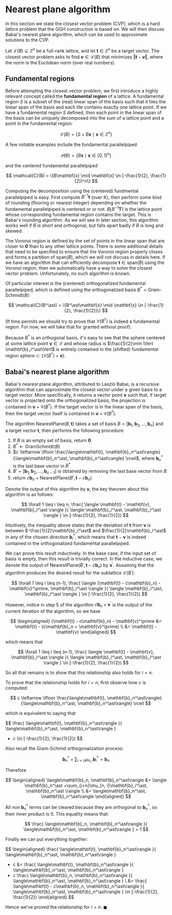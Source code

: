 # Nearest plane algorithm
In this section we state the closest vector problem (CVP), which is a hard lattice problem that the GGH construction is based on. We will then discuss Babai's nearest plane algorithm, which can be used to approximate solutions to the CVP.

Let $\mathcal{L}(B) \subseteq \mathbb{Z}^n$ be a full-rank lattice, and let $\mathbf{t} \in \mathbb{Z}^n$ be a target vector. The closest vector problem asks to find $\mathbf{v} \in \mathcal{L}(B)$ that minimizes $\Vert \mathbf{t} - \mathbf{v} \Vert$, where the norm is the Euclidean norm (over real numbers).

## Fundamental regions
Before attempting the closest vector problem, we first introduce a highly relevant concept called the **fundamental region** of a lattice. A fundamental region $S$ is a subset of the (real) linear span of the basis such that it tiles the linear span of the basis and each tile contains exactly one lattice point. If we have a fundamental region $S$ defined, then each point in the linear span of the basis can be uniquely decomposed into the sum of a lattice point and a point in the fundamental region:

$$
\mathcal{L}(B) = \{S + B\mathbf{x} \mid \mathbf{x} \in \mathbb{Z}^n\}
$$

A few notable examples include the fundamental parallelpiped 

$$
\mathcal{P}(B) = \{B\mathbf{x} \mid \mathbf{x} \in [0, 1)^n\}
$$

and the centered fundamental parallelpiped

$$
\mathcal{C}(B) = \{B\mathbf{x} \mid \mathbf{x} \in [-\frac{1}{2}, \frac{1}{2})^n\}
$$

Computing the decomposition using the (centered) fundmental parallelpiped is easy. First compute $B^{-1}\mathbf{t}$ (over $\mathbb{R}$), then perform some kind of rounding (flooring or nearest integer) depending on whether the fundamental parallelpiped is centered or or not. $B\lfloor B^{-1}\mathbf{T} \rceil$ is the lattice point whose corresponding fundamental region contains the target. This is Babai's rounding algorithm. As we will see in later section, this algorithm works well if $B$ is short and orthogonal, but falls apart badly if $B$ is long and skewed.

The Voronoi region is defined by the set of points in the linear span that are closer to $\mathbf{0}$ than to any other lattice points. There is some additional details that need to be specified to ensure that the Voronoi region properly closes and forms a partition of $\text{span}(B)$, which we will not discuss in details here. If we have an algorithm that can efficiently decompose $\mathbf{t} \in \text{span}(B)$ using the Voronoi region, then we automatically have a way to solve the closest vector problem. Unfortunately, no such algorithm is known.

Of particular interest is the (centered) orthogonalized fundamental parallelpiped, which is defined using the orthogonalized basis $B^\ast = \text{Gram-Schmidt}(B)$:

$$
\mathcal{C}(B^\ast) = \{B^\ast\mathbf{x} \mid \mathbf{x} \in [-\frac{1}{2}, \frac{1}{2})\}
$$

(If time permits we should try to prove that $\mathcal{C}(B^\ast)$ is indeed a fundamental region. For now, we will take that for granted without proof).

Because $B^\ast$ is an orthogonal basis, it's easy to see that the sphere centered at some lattice point $\mathbf{v} \in \mathcal{L}$ and whose radius is $\frac{1}{2}\min \Vert \mathbf{b}_i^\ast\Vert$ is entirely contained in the (shifted) fundamental region $\text{sphere} \subset \{\mathcal{C}(B^\ast) + \mathbf{v}\}$.

## Babai's nearest plane algorithm
Babai's nearest plane algorithm, attributed to László Babai, is a recursive algorithm that can approximate the closest vector under a given basis to a target vector. More specifically, it returns a vector point $\mathbf{v}$ such that, if target vector is projected onto the orthogonalized basis, the projection is contained in $\mathbf{v} + \mathcal{C}(B^\ast)$. If the target vector is in the linear span of the basis, then the target vector itself is contained in $\mathbf{v} + \mathcal{C}(B^\ast)$.

The algorithm $\text{NearestPlane}(B, \mathbf{t})$ takes a set of basis $B = [\mathbf{b}_1, \mathbf{b}_2, \ldots, \mathbf{b}_{n}]$ and a target vector $\mathbf{t}$, then performs the following procedure:

1. If $B$ is an empty set of basis, return $\mathbf{0}$
2. $B^\ast \leftarrow \text{GramSchmidt}(B)$
3. $c \leftarrow \lfloor \frac{\langle\mathbf{t}, \mathbf{b}_n^\ast\rangle}{\langle\mathbf{b}_n^\ast, \mathbf{b}_n^\ast\rangle} \rceil$, where $\mathbf{b}_n^\ast$ is the last base vector in $B^\ast$
4. $B' = [\mathbf{b}_1, \mathbf{b}_2, \ldots, \mathbf{b}_{n-1}]$ is obtained by removing the last base vector from $B$
5. return $c\mathbf{b}_n + \text{NearestPlane}(B', \mathbf{t} - c\mathbf{b}_n)$

Denote the output of this algorithm by $\mathbf{v}$, the key theorem about this algorithm is as follows:

$$
\forall 1 \leq i \leq n, 
\frac{
    \langle
        \mathbf{t} - \mathbf{v}, \mathbf{b}_i^\ast
    \rangle
}{
    \langle
        \mathbf{b}_i^\ast, \mathbf{b}_i^\ast
    \rangle
} 
\in [-\frac{1}{2}, \frac{1}{2})
$$

Intuitively, the inequality above states that the deviation of $\mathbf{t}$ from $\mathbf{v}$ is between $-\frac{1}{2}\mathbf{b}_i^\ast$ and $\frac{1}{2}\mathbf{b}_i^\ast$ in any of the chosen direction $\mathbf{b}_i^\ast$, which means that $\mathbf{t} - \mathbf{v}$ is indeed contained in the orthogonalized fundamental parallelpiped.

We can prove this result inductively. In the base case, if the input set of basis is empty, then this result is trivially correct. In the inductive case, we denote the output of $\text{NearestPlane}(B', \mathbf{t} - c\mathbf{b}_n)$ by $\mathbf{v}^\prime$. Assuming that the algorithm produces the desired result for the sublattice $\mathcal{L}(B^\prime)$:

$$
\forall 1 \leq i \leq (n-1), 
\frac{
    \langle
        (\mathbf{t} - c\mathbf{b}_n) - \mathbf{v}^\prime, 
        \mathbf{b}_i^\ast
    \rangle
}{
    \langle
        \mathbf{b}_i^\ast, \mathbf{b}_i^\ast
    \rangle
} \in [-\frac{1}{2}, \frac{1}{2})
$$

However, notice in step 5 of the algorithm $c\mathbf{b}_n + \mathbf{v}^\prime$ is the output of the current iteration of the algorithm, so we have

$$
\begin{aligned}
(\mathbf{t} - c\mathbf{b}_n) - \mathbf{v}^\prime 
&= \mathbf{t} - (c\mathbf{b}_n + \mathbf{v}^\prime) \\
&= \mathbf{t} - \mathbf{v}
\end{aligned}
$$

which means that

$$
\forall 1 \leq i \leq (n-1), 
\frac{
    \langle
        \mathbf{t} - \mathbf{v}, 
        \mathbf{b}_i^\ast
    \rangle
}{
    \langle
        \mathbf{b}_i^\ast, \mathbf{b}_i^\ast
    \rangle
} \in [-\frac{1}{2}, \frac{1}{2})
$$

So all that remains is to show that this relationship also holds for $i = n$.

To prove that the relationship holds for $i = n$, first observe how $c$ is computed:

$$
c \leftarrow \lfloor \frac{\langle\mathbf{t}, \mathbf{b}_n^\ast\rangle}{\langle\mathbf{b}_n^\ast, \mathbf{b}_n^\ast\rangle} \rceil
$$

which is equivalent to saying that

$$
\frac{
    \langle\mathbf{t}, \mathbf{b}_n^\ast\rangle
}{
    \langle\mathbf{b}_n^\ast, \mathbf{b}_n^\ast\rangle
}
- c \in [-\frac{1}{2}, \frac{1}{2})
$$

Also recall the Gram-Schmid orthogonalization process:

$$
\mathbf{b}_n^\ast +\sum_{i<n}\mu_{n, i}\mathbf{b}_i^\ast = \mathbf{b}_n
$$

Therefore

$$
\begin{aligned}
\langle\mathbf{b}_n, \mathbf{b}_n^\ast\rangle
&= \langle 
    \mathbf{b}_n^\ast +\sum_{i<n}\mu_{n, i}\mathbf{b}_i^\ast, \mathbf{b}_n^\ast
\rangle \\
&= \langle\mathbf{b}_n^\ast, \mathbf{b}_n^\ast\rangle
\end{aligned}
$$

All non $\mathbf{b}_n^\ast$ terms can be cleared because they are orthogonal to $\mathbf{b}_n^\ast$, so their inner product is 0. This equality means that:

$$
\frac{
    \langle\mathbf{b}_n, \mathbf{b}_n^\ast\rangle
}{
    \langle\mathbf{b}_n^\ast, \mathbf{b}_n^\ast\rangle
} = 1
$$

Finally we can put everything together:

$$
\begin{aligned}
\frac{
    \langle\mathbf{t}, \mathbf{b}_n^\ast\rangle
}{
    \langle\mathbf{b}_n^\ast, \mathbf{b}_n^\ast\rangle
}
- c 
&= \frac{
    \langle\mathbf{t}, \mathbf{b}_n^\ast\rangle
}{
    \langle\mathbf{b}_n^\ast, \mathbf{b}_n^\ast\rangle
}
- c \frac{
    \langle\mathbf{b}_n, \mathbf{b}_n^\ast\rangle
}{
    \langle\mathbf{b}_n^\ast, \mathbf{b}_n^\ast\rangle
} \\
&= \frac{
    \langle\mathbf{t} - c\mathbf{b}_n, \mathbf{b}_n^\ast\rangle
}{
    \langle\mathbf{b}_n^\ast, \mathbf{b}_n^\ast\rangle
}
\in [-\frac{1}{2}, \frac{1}{2})
\end{aligned}
$$

Hence we've proved the relationship for $i = n$. $\blacksquare$